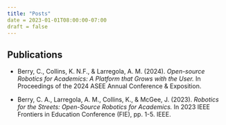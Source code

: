 ```yaml
---
title: "Posts"
date = 2023-01-01T08:00:00-07:00
draft = false
---
```



## Publications

- Berry, C., Collins, K. N.F., & Larregola, A. M. (2024). *Open-source Robotics for Academics: A Platform that Grows with the User.* In Proceedings of the 2024 ASEE Annual Conference & Exposition.

- Berry, C. A., Larregola, A. M., Collins, K., & McGee, J. (2023). *Robotics for the Streets: Open-Source Robotics for Academics.* In 2023 IEEE Frontiers in Education Conference (FIE), pp. 1-5. IEEE.
